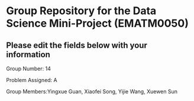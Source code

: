# Group Repository for the Data Science Mini-Project (EMATM0050)

## Please edit the fields below with your information
Group Number: 14

Problem Assigned: A

Group Members:Yingxue Guan, Xiaofei Song, Yijie Wang, Xuewen Sun


